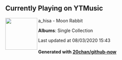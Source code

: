 ## Currently Playing on YTMusic

[<img align="left" width="100" src="https://lh3.googleusercontent.com/SaL-edumQXCc-ezF3FHMwm4WqlaYFrAsRL5c7I8Xdt0AlxHn2Dnzj9TV5BxZe_1jhu6hallvgJUduMN7">](https://music.youtube.com/channel/UC3pumhFbD1nE7oVISQ_l8Sg)

a_hisa - Moon Rabbit

**Albums**: Single Collection

Last updated at 08/03/2020 15:43

#### Generated with [20chan/github-now](https://github.com/20chan/github-now)


<!--
**20chan/20chan** is a ✨ _special_ ✨ repository because its `README.md` (this file) appears on your GitHub profile.

Here are some ideas to get you started:

- 🔭 I’m currently working on ...
- 🌱 I’m currently learning ...
- 👯 I’m looking to collaborate on ...
- 🤔 I’m looking for help with ...
- 💬 Ask me about ...
- 📫 How to reach me: ...
- 😄 Pronouns: ...
- ⚡ Fun fact: ...
-->
